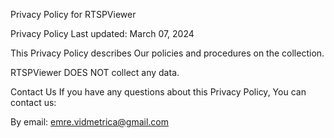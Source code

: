 Privacy Policy for RTSPViewer

Privacy Policy
Last updated: March 07, 2024

This Privacy Policy describes Our policies and procedures on the collection.

RTSPViewer DOES NOT collect any data.

Contact Us
If you have any questions about this Privacy Policy, You can contact us:

By email: emre.vidmetrica@gmail.com
